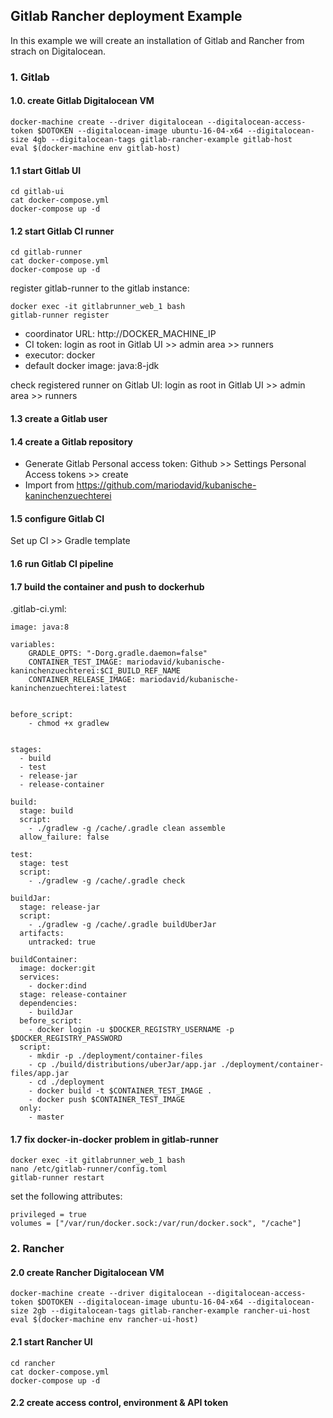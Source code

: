 ## Gitlab Rancher deployment Example

In this example we will create an installation of Gitlab and Rancher from strach on Digitalocean.

### 1. Gitlab

#### 1.0. create Gitlab Digitalocean VM

````
docker-machine create --driver digitalocean --digitalocean-access-token $DOTOKEN --digitalocean-image ubuntu-16-04-x64 --digitalocean-size 4gb --digitalocean-tags gitlab-rancher-example gitlab-host
eval $(docker-machine env gitlab-host)
````

#### 1.1 start Gitlab UI
````
cd gitlab-ui
cat docker-compose.yml
docker-compose up -d
````


#### 1.2 start Gitlab CI runner

````
cd gitlab-runner
cat docker-compose.yml
docker-compose up -d
````


register gitlab-runner to the gitlab instance:
````
docker exec -it gitlabrunner_web_1 bash
gitlab-runner register
````
* coordinator URL: http://DOCKER_MACHINE_IP
* CI token: login as root in Gitlab UI >> admin area >> runners
* executor: docker
* default docker image: java:8-jdk

check registered runner on Gitlab UI: login as root in Gitlab UI >> admin area >> runners

#### 1.3 create a Gitlab user

#### 1.4 create a Gitlab repository
- Generate Gitlab Personal access token: Github >> Settings Personal Access tokens >> create
- Import from https://github.com/mariodavid/kubanische-kaninchenzuechterei

#### 1.5 configure Gitlab CI
Set up CI >> Gradle template

#### 1.6 run Gitlab CI pipeline

#### 1.7 build the container and push to dockerhub

.gitlab-ci.yml:

````
image: java:8

variables:
    GRADLE_OPTS: "-Dorg.gradle.daemon=false"
    CONTAINER_TEST_IMAGE: mariodavid/kubanische-kaninchenzuechterei:$CI_BUILD_REF_NAME
    CONTAINER_RELEASE_IMAGE: mariodavid/kubanische-kaninchenzuechterei:latest


before_script:
    - chmod +x gradlew


stages:
  - build
  - test
  - release-jar
  - release-container

build:
  stage: build
  script:
    - ./gradlew -g /cache/.gradle clean assemble
  allow_failure: false

test:
  stage: test
  script:
    - ./gradlew -g /cache/.gradle check

buildJar:
  stage: release-jar
  script:
    - ./gradlew -g /cache/.gradle buildUberJar
  artifacts:
    untracked: true

buildContainer:
  image: docker:git
  services:
    - docker:dind
  stage: release-container
  dependencies:
    - buildJar
  before_script:
    - docker login -u $DOCKER_REGISTRY_USERNAME -p $DOCKER_REGISTRY_PASSWORD
  script:
    - mkdir -p ./deployment/container-files
    - cp ./build/distributions/uberJar/app.jar ./deployment/container-files/app.jar
    - cd ./deployment
    - docker build -t $CONTAINER_TEST_IMAGE .
    - docker push $CONTAINER_TEST_IMAGE
  only:
    - master

````


#### 1.7 fix docker-in-docker problem in gitlab-runner
````
docker exec -it gitlabrunner_web_1 bash
nano /etc/gitlab-runner/config.toml
gitlab-runner restart
````
set the following attributes:
````
privileged = true
volumes = ["/var/run/docker.sock:/var/run/docker.sock", "/cache"]
````

### 2. Rancher

#### 2.0 create Rancher Digitalocean VM
````
docker-machine create --driver digitalocean --digitalocean-access-token $DOTOKEN --digitalocean-image ubuntu-16-04-x64 --digitalocean-size 2gb --digitalocean-tags gitlab-rancher-example rancher-ui-host
eval $(docker-machine env rancher-ui-host)
````

#### 2.1 start Rancher UI
````
cd rancher
cat docker-compose.yml
docker-compose up -d
````

#### 2.2 create access control, environment & API token
